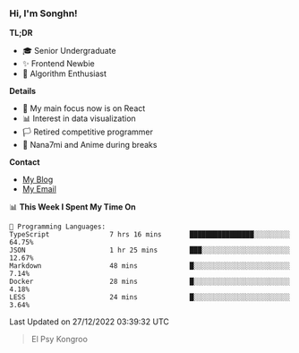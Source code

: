 ### Hi, I'm Songhn!

**TL;DR**

- 🎓 Senior Undergraduate
- ✨ Frontend Newbie
- 🎈 Algorithm Enthusiast

**Details**

- 🎯 My main focus now is on React
- 📊 Interest in data visualization
- 🏳️ Retired competitive programmer
- 🍵 Nana7mi and Anime during breaks

**Contact**
- [My Blog](https://blog.songhn.com)
- [My Email](mailto:nana7mi@duck.com)

<!--START_SECTION:waka-->
📊 **This Week I Spent My Time On** 

```text
💬 Programming Languages: 
TypeScript               7 hrs 16 mins       ████████████████░░░░░░░░░   64.75% 
JSON                     1 hr 25 mins        ███░░░░░░░░░░░░░░░░░░░░░░   12.67% 
Markdown                 48 mins             █░░░░░░░░░░░░░░░░░░░░░░░░   7.14% 
Docker                   28 mins             █░░░░░░░░░░░░░░░░░░░░░░░░   4.18% 
LESS                     24 mins             █░░░░░░░░░░░░░░░░░░░░░░░░   3.64%

```


 Last Updated on 27/12/2022 03:39:32 UTC
<!--END_SECTION:waka-->

> El Psy Kongroo

